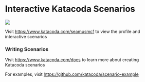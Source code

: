# Interactive Katacoda Scenarios

[![](http://shields.katacoda.com/katacoda/seamusmcf/count.svg)](https://www.katacoda.com/seamusmcf "Get your profile on Katacoda.com")

Visit https://www.katacoda.com/seamusmcf to view the profile and interactive scenarios

### Writing Scenarios
Visit https://www.katacoda.com/docs to learn more about creating Katacoda scenarios

For examples, visit https://github.com/katacoda/scenario-example
